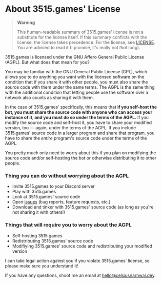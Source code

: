 # About 3515.games' License

> **Warning**
> 
> This human-readable summary of 3515.games' license is not a substitute for the license itself. If this 
> summary conflicts with the license, the license takes precedence. For the license, see [LICENSE](LICENSE.md).
> You are advised to read it (I promise, it's really not *that* long).

3515.games is licensed under the GNU Affero General Public License (AGPL). But what does that
mean for you?

You may be familiar with the GNU General Public License (GPL), which allows you to do anything you want with the
licensed software on the condition that if you share it with other people, you must also share the source code with them
under the same terms. The AGPL is the same thing with the additional condition that letting people use the software 
over a network also counts as sharing it with them.

In the case of 3515.games' specifically, this means that **if you self-host the bot, you must share the source
code with anyone who can access your instance of it, and you must do so under the terms of the AGPL.** 
If you modify the source code and self-host it, you have to share your modified version, too — again, under the terms of
the AGPL. If you include 3515.games' source code in a larger program and share that program, you have to share the
*entire* program's source code under the terms of the AGPL.

You pretty much only need to worry about this if you plan on modifying the source code and/or self-hosting the bot or
otherwise distributing it to other people.

### Thing you can do without worrying about the AGPL
* Invite 3515.games to your Discord server
* Play with 3515.games
* Look at 3515.games' source code
* Open [issues](https://github.com/celsiusnarhwal/3515.games/issues) (bug reports, feature requests, etc.)
* Download and tinker with 3515.games' source code (as long as you're not sharing it with others!)

### Things that will require you to worry about the AGPL
* Self-hosting 3515.games
* Redistributing 3515.games' source code
* Modifiying 3515.games' source code and redistributing your modified version


I can take legal action against you if you violate 3515.games' license, so please make sure you understand it!

If you have any questions, shoot me an email at [hello@celsiusnarhwal.dev](mailto:hello@celsiusnarhwal.dev).
